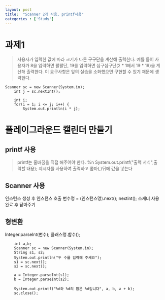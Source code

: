```yaml
---
layout: post
title:  "Scanner 2개 사용, printf사용"
categories : ['Study']
---
```


  # 과제1
  > 사용자가 입력한 값에 따라 크기가 다른 구구단을 계산해 출력한다.
  > 예를 들어 사용자가 8을 입력하면 팔팔단, 19를 입력하면 십구십구단(2 * 1에서 19 * 19)을 계산해 출력한다.
  > 이 요구사항은 앞의 실습을 소화했으면 구현할 수 있기 때문에 생략한다.
  
  	Scanner sc = new Scanner(System.in);
		int j = sc.nextInt();

		int i;
		for(i = 1; i <= j; i++) {
			System.out.println(i * j);
      
  # 플레이그라운드 캘린더 만들기
  ## printf 사용
  >printf는 줄바꿈을 직접 해주어야 한다. %n
  >System.out.printf("출력 서식",출력할 내용); 지시자를 사용하여 출력하고 콤마(,)뒤에 값을 넣는다
  
  ## Scanner 사용
  인스턴스 생성 후
  인스턴스 호출 
  변수명 = (인스턴스명).next(); nextint();
  스캐너 사용 완료 후 닫아주기
  
  ## 형변환
  Integer.parseInt(변수);
  클래스명.함수();
  
  		int	a,b;
		Scanner sc = new Scanner(System.in);
		String s1, s2;
		System.out.println("두 수를 입력해 주세요");
		s1 = sc.next();
		s2 = sc.next();
		
		a = Integer.parseInt(s1);
		b = Integer.parseInt(s2);
		
		System.out.printf("%d와 %d의 합은 %d입니다", a, b, a + b);
		sc.close();
